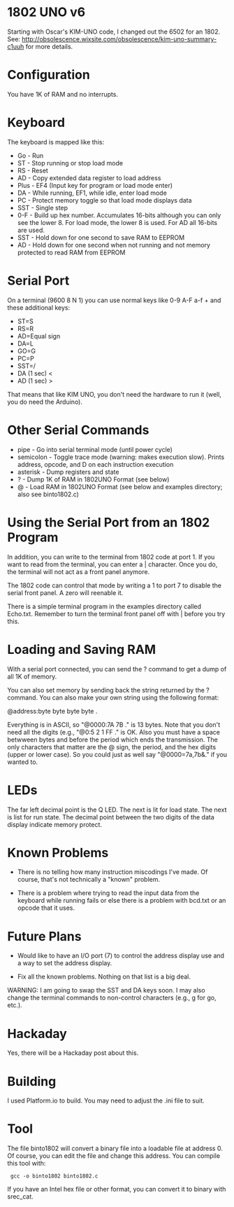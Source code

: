 1802 UNO v6
===
Starting with Oscar's KIM-UNO code, I changed out the 6502 for an 1802.
See: <http://obsolescence.wixsite.com/obsolescence/kim-uno-summary-c1uuh> for more details.


Configuration
===
You have 1K of RAM and no interrupts.

Keyboard
===
The keyboard is mapped like this:

* Go - Run
* ST - Stop running or stop load mode
* RS - Reset
* AD - Copy extended data register to load address
* Plus - EF4 (Input key for program or load mode enter)
* DA - While running, EF1, while idle, enter load mode
* PC - Protect memory toggle so that load mode displays data
* SST - Single step
* 0-F - Build up hex number. Accumulates 16-bits although you can only see the lower 8. For load mode, the lower 8 is used. For AD all 16-bits are used.
* SST - Hold down for one second to save RAM to EEPROM
* AD - Hold down for one second when not running and not memory protected to read RAM from EEPROM


Serial Port
===
On a terminal (9600 8 N 1) you can use normal keys like 0-9 A-F a-f + and these additional keys:

* ST=S
* RS=R
* AD=Equal sign
* DA=L
* GO=G
* PC=P
* SST=/
* DA (1 sec) <
* AD (1 sec) >

That means that like KIM UNO, you don't need the hardware to run it (well, you do need the Arduino).

Other Serial Commands
===
* pipe - Go into serial terminal mode (until power cycle)
* semicolon - Toggle trace mode (warning: makes execution slow). Prints address, opcode, and D on each instruction execution
* asterisk - Dump registers and state
* ? - Dump 1K of RAM in 1802UNO Format (see below)
* @ - Load RAM in 1802UNO Format (see below and examples directory; also see binto1802.c)

Using the Serial Port from an 1802 Program
===
In addition, you can write to the terminal from 1802 code at port 1. If you
want to read from the terminal, you can enter a | character. Once you do,
the terminal will not act as a front panel anymore.

The 1802 code can control that mode by writing a 1 to port 7 to disable the
serial front panel. A zero will reenable it.

There is a simple terminal program in the examples directory called Echo.txt. Remember to turn the terminal front panel off with | before you try this.

Loading and Saving RAM
===
With a serial port connected, you can send the ? command to get a dump of all 1K of memory.

You can also set memory by sending back the string returned by the ? command. You can also make your own string using the following format:

@address:byte byte byte byte .

Everything is in ASCII, so "@0000:7A 7B ." is 13 bytes. Note that you don't need all the digits (e.g., "@0:5 2 1 FF ." is OK. Also you must have a space betwween bytes and before the period which ends the transmission. The only characters that matter are the @ sign, the period, and the hex digits (upper or lower case). So you could just as well say "@0000=7a,7b&." if you wanted to.

LEDs
===

The far left decimal point is the Q LED.
The next is lit for load state.
The next is list for run state.
The decimal point between the two digits of the data display indicate memory protect.

Known Problems
===
* There is no telling how many instruction miscodings I've made. Of course, that's not technically a "known" problem.

* There is a problem where trying to read the input data from the keyboard
while running fails or else there is a problem with bcd.txt or an opcode that it uses.


Future Plans
===
* Would like to have an I/O port (7) to control the address display use and a way to set the address display.

* Fix all the known problems. Nothing on that list is a big deal.

WARNING: I am going to swap  the SST and DA keys soon. I may also change the terminal commands to non-control characters (e.g., g for go, etc.).

Hackaday
===
Yes, there will be a Hackaday post about this.

Building
===
I used Platform.io to build. You may need to adjust the .ini file to suit.

Tool
===
The file binto1802 will convert a binary file into a loadable file at address 0. Of course, you can edit the file and change this address. You can compile this tool with:

     gcc -o binto1802 binto1802.c

If you have an Intel hex file or other format, you can convert it to binary with srec_cat.
